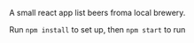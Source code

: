 A small react app list beers froma  local brewery.

Run `npm install` to set up, then `npm start` to run 
